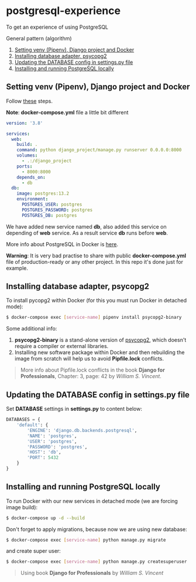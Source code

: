 # postgresql-experience
To get an experience of using PostgreSQL

General pattern (algorithm)
1. [Setting venv (Pipenv), Django project and Docker](#setting-venv-(pipenv)-django-project-and-docker)
2. [Installing database adapter, psycopg2](#installing-database-adapter-psycopg2)
3. [Updating the DATABASE config in settings.py file](#updating-the-database-config-in-settingspy-file)
4. [Installing and running PostgreSQL locally](#installing-and-running-postgresql-locally)

## Setting venv (Pipenv), Django project and Docker
Follow [these](https://github.com/bekzodbuyukov/docker-experience) steps.

**Note**: **docker-compose.yml** file a little bit different

```yaml
version: '3.8'

services:
  web:
    build: .
    command: python django_project/manage.py runserver 0.0.0.0:8000
    volumes:
      - .:/django_project
    ports: 
      - 8000:8000
    depends_on:
      - db
  db:
    image: postgres:13.2
    environment:
      POSTGRES_USER: postgres
      POSTGRES_PASSWORD: postgres
      POSTGRES_DB: postgres
```

We have added new service named **db**, also added this service on depending of **web** service. As a result service **db** runs before **web**.

More info about PostgreSQL in Docker is [here](https://hub.docker.com/_/postgres).

**Warning**: It is very bad practise to share with public **docker-compose.yml** file of production-ready or any other project. In this repo it's done just for example.

## Installing database adapter, psycopg2
To install pycopg2 within Docker (for this you must run Docker in detached mode):

```bash
$ docker-compose exec [service-name] pipenv install psycopg2-binary 
```

Some additional info:
1. **psycopg2-binary** is a stand-alone version of [psycopg2](https://pypi.org/project/psycopg2/), which doesn't require a compiler or external libraries.
2. Installing new software package within Docker and then rebuilding the image from scratch will help us to avoid **Pipfile.lock** conflicts.

> More info about Pipfile.lock conflicts in the book **Django for Professionals**, Chapter: 3, page: 42 by _William S. Vincent_.

## Updating the DATABASE config in settings.py file
Set **DATABASE** settings in **settings.py** to content below:

```python
DATABASES = {
    'default': {
        'ENGINE': 'django.db.backends.postgresql',
        'NAME': 'postgres',
        'USER': 'postgres',
        'PASSWORD': 'postgres',
        'HOST': 'db',
        'PORT': 5432
    }
}
```

## Installing and running PostgreSQL locally
To run Docker with our new services in detached mode (we are forcing image build):

```bash
$ docker-compose up -d --build
```

Don't forget to apply migrations, because now we are using new database:

```bash
$ docker-compose exec [service-name] python manage.py migrate
```

and create super user:

```bash
$ docker-compose exec [service-name] python manage.py createsuperuser
```

> Using book **Django for Professionals** by _William S. Vincent_
